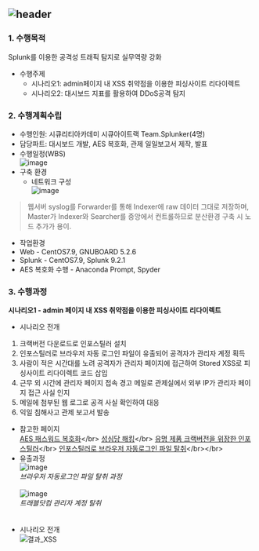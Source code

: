 ![header](https://capsule-render.vercel.app/api?type=venom&color=auto&height=200&section=header&text=스플렁크를%20이용한%20공격성%20트래픽%20탐지&fontSize=40&)
---
### 1. 수행목적</br>
Splunk를 이용한 공격성 트래픽 탐지로 실무역량 강화</br>
* 수행주제
  * 시나리오1: admin페이지 내 XSS 취약점을 이용한 피싱사이트 리다이렉트</br>
  * 시나리오2: 대시보드 지표를 활용하여 DDoS공격 탐지</br>
### 2. 수행계획수립</br>
* 수행인원: 시큐리티아카데미 시큐아이트랙 Team.Splunker(4명)</br>
* 담당파트: 대시보드 개발, AES 복호화, 관제 일일보고서 제작, 발표</br>
* 수행일정(WBS)</br>
![image](https://github.com/mkmkkim/splunk_dashboard/assets/74914390/3c50415b-4257-44e3-9439-41a9afc3f7b6)</br>
* 구축 환경</br>
  * 네트워크 구성</br>
![image](https://github.com/mkmkkim/splunk_dashboard/assets/74914390/0462798d-c2ea-4e31-85f1-82e8a0db0ea7)</br>
 > 웹서버 syslog를 Forwarder를 통해 Indexer에 raw 데이터 그대로 저장하며,</br>
 > Master가 Indexer와 Searcher를 중앙에서 컨트롤하므로 분산환경 구축 시 노드 추가가 용이. </br>
  * 작업환경</br>
   * Web - CentOS7.9, GNUBOARD 5.2.6</br>
   * Splunk - CentOS7.9, Splunk 9.2.1</br>
   * AES 복호화 수행 - Anaconda Prompt, Spyder</br>
### 3. 수행과정</br>
__시나리오1 - admin 페이지 내 XSS 취약점을 이용한 피싱사이트 리다이렉트__</br>
* 시나리오 전개</br>
1. 크랙버전 다운로드로 인포스틸러 설치</br>
2. 인포스틸러로 브라우저 자동 로그인 파일이 유출되어 공격자가 관리자 계정 획득</br>
3. 사람이 적은 시간대를 노려 공격자가 관리자 페이지에 접근하여 Stored XSS로 피싱사이트 리다이렉트 코드 삽입</br>
4. 근무 외 시간에 관리자 페이지 접속 경고 메일로 관제실에서 외부 IP가 관리자 페이지 접근 사실 인지</br>
5. 메일에 첨부된 웹 로그로 공격 사실 확인하여 대응</br>
6. 익일 침해사고 관제 보고서 발송
* 참고한 페이지</br>
[AES 패스워드 복호화](https://nampill.tistory.com/entry/%ED%81%AC%EB%A1%AC-%EB%B8%8C%EB%9D%BC%EC%9A%B0%EC%A0%80-%EA%B3%84%EC%A0%95%EC%A0%95%EB%B3%B4-%EC%B6%94%EC%B6%9C%EB%B9%84%EB%B0%80%EB%B2%88%ED%98%B8-%EB%B3%B5%ED%98%B8%ED%99%94,"")</br>
[성심당 해킹](https://m.boannews.com/html/detail.html?idx=129583,"성심당%20해킹")</br>
[유명 제품 크랙버전을 위장한 인포스틸러](https://m.boannews.com/html/detail.html?idx=128626,"유명%20제품%20크랙버전을%20위장한%20인포스틸러")</br>
[인포스틸러로 브라우저 자동로그인 파일 탈취](https://m.boannews.com/html/detail.html?tab_type=1&idx=127372,"인포스틸러로%20브라우저%20자동로그인%20파일%20탈취")</br></br>
* 유출과정</br>
![image](https://github.com/mkmkkim/splunk_dashboard/assets/74914390/bc847e54-aa38-4a08-bafd-effaf3629ed9)</br>
_브라우저 자동로그인 파일 탈취 과정_
</br></br>![image](https://github.com/mkmkkim/splunk_dashboard/assets/74914390/2de58b5e-3514-4110-9d4b-b7166a9b8032)</br>
_트래블닷컴 관리자 계정 탈취</br></br></br>_
* 시나리오 전개</br>
![결과_XSS](https://github.com/mkmkkim/splunk_dashboard/assets/74914390/2c73cc5c-063f-4b79-99d0-e3fe1dbf1174)
</br>
